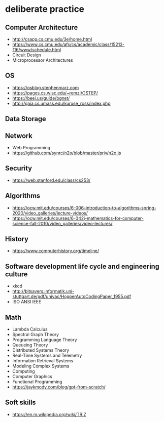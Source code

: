 # deliberate practice

## Computer Architecture
* http://csapp.cs.cmu.edu/3e/home.html
* https://www.cs.cmu.edu/afs/cs/academic/class/15213-f16/www/schedule.html
* Circuit Design
* Microprocessor Architectures

## OS
* https://osblog.stephenmarz.com
* https://pages.cs.wisc.edu/~remzi/OSTEP/
* https://beej.us/guide/bgnet/
* http://gaia.cs.umass.edu/kurose_ross/index.php
 
## Data Storage

## Network
* Web Programming
* https://github.com/synrc/n2o/blob/master/priv/n2o.js

## Security
* https://web.stanford.edu/class/cs253/

## Algorithms
* https://ocw.mit.edu/courses/6-006-introduction-to-algorithms-spring-2020/video_galleries/lecture-videos/
* https://ocw.mit.edu/courses/6-042j-mathematics-for-computer-science-fall-2010/video_galleries/video-lectures/

## History
* https://www.computerhistory.org/timeline/

## Software development life cycle and engineering culture
* xkcd
* http://bitsavers.informatik.uni-stuttgart.de/pdf/univac/HopperAutoCodingPaper_1955.pdf
* ISO ANSI IEEE

## Math
* Lambda Calculus
* Spectral Graph Theory
* Programming Language Theory
* Queueing Theory
* Distributed Systems Theory
* Real-Time Systems and Telemetry
* Information Retrieval Systems
* Modeling Complex Systems
* Computing
* Computer Graphics
* Functional Programming
* https://jaykmody.com/blog/gpt-from-scratch/

## Soft skills
* https://en.m.wikipedia.org/wiki/TRIZ

